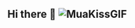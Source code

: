## Hi there 👋 ![MuaKissGIF](https://github.com/user-attachments/assets/59e43ce6-c2ce-4484-8697-983652599504)


<!--
**qcguerzon01/qcguerzon01** is a ✨ _special_ ✨ repository because its `README.md` (this file) appears on your GitHub profile.

Here are some ideas to get you started:

- 🔭 I’m currently working on ...
- 🌱 I’m currently learning ...
- 👯 I’m looking to collaborate on ...
- 🤔 I’m looking for help with ...
- 💬 Ask me about ...
- 📫 How to reach me: ...
- 😄 Pronouns: ...
- ⚡ Fun fact: ...
-->
